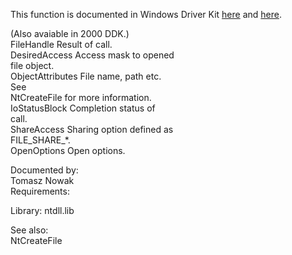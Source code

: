 This function is documented in Windows Driver Kit [here](https://learn.microsoft.com/en-us/windows-hardware/drivers/ddi/ntifs/nf-ntifs-ntopenfile) and [here](https://learn.microsoft.com/en-us/windows-hardware/drivers/ddi/wdm/nf-wdm-zwopenfile).

\(Also avaiable in 2000 DDK.\) \
FileHandle Result of call. \
DesiredAccess Access mask to opened \
file object. \
ObjectAttributes File name, path etc. \
See \
NtCreateFile for more information. \
IoStatusBlock Completion status of \
call. \
ShareAccess Sharing option defined as \
FILE\_SHARE\_\*. \
OpenOptions Open options.

Documented by: \
Tomasz Nowak \
Requirements:

Library: ntdll.lib

See also: \
NtCreateFile
